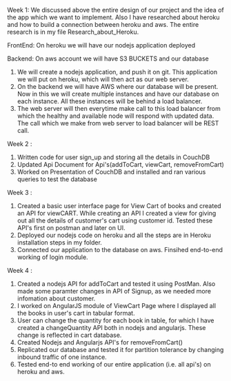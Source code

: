 Week 1:
We discussed above the entire design of our project and the idea of the app which we want to implement. Also I have researched about heroku and how to build a connection between heroku and aws. The entire research is in my file Research_about_Heroku.

FrontEnd:
On heroku we will have our nodejs application deployed

Backend:
On aws account we will have S3 BUCKETS and our database

1. We will create a nodejs application, and push it on git. This application we will put on heroku, which will then act as our web server.
2. On the backend we will have AWS where our database will be present. Now in this we will create multiple instances and have our database on each instance. All these instances will be behind a load balancer. 
3. The web server will then everytime make call to this load balancer from which the healthy and available node will respond with updated data. The call which we make from web server to load balancer will be REST call.


Week 2 :
1. Written code for user sign_up and storing all the details in CouchDB
2. Updated Api Document for Api's(addToCart, viewCart, removeFromCart)
3. Worked on Presentation of CouchDB and installed and ran various queries to test the database

Week 3 :
1. Created a basic user interface page for View Cart of books and created an API for viewCART. While creating an API I created a view for giving out all the details of customer's cart using customer id. Tested these API's first on postman and later on UI. 
2. Deployed our nodejs code on heroku and all the steps are in Heroku installation steps in my folder.
3. Connected our application to the database on aws. Finsihed end-to-end working of login module.

Week 4 :
1. Created a nodejs API for addToCart and tested it using PostMan. Also made some paramter changes in API of Signup, as we needed more infomation about customer.
2. I worked on AngularJS module of ViewCart Page where I displayed all the books in user's cart in tabular format.
3. User can change the quantity for each book in table, for which I have created a changeQuantity API both in nodejs and angularjs. These change is reflected in cart database.
4. Created Nodejs and Angularjs API's for removeFromCart() 
5. Replicated our database and tested it for partition tolerance by changing inbound traffic of one instance. 
6. Tested end-to end working of our entire application (i.e. all api's) on heroku and aws.
 


